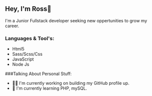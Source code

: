 ## Hey, I'm Ross👋

I'm a Junior Fullstack developer seeking new oppertunities to grow my career.

### Languages & Tool's:
- Html5
- Sass/Scss/Css
- JavaScript
- Node Js

###Talking About Personal Stuff:
- :man_technologist: I'm currently working on building my GitHub profile up.
- :seedling: I'm currently learning PHP, mySQL.



